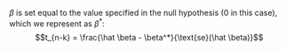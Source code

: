 $\beta$ is set equal to the value specified in the null hypothesis (0 in this case), which we represent as $\beta^*$:
$$t_{n-k} = \frac{\hat \beta - \beta^*}{\text{se}(\hat \beta)}$$